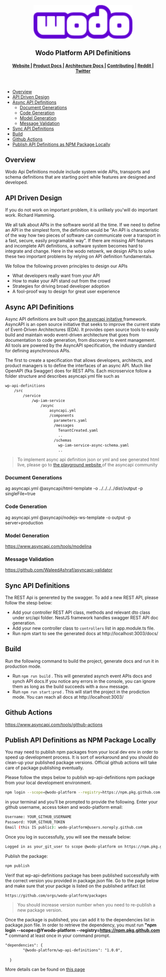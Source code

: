 <p align="center">
  <a href="https://wodo.io/" target="blank"><img src="https://github.com/wodo-platform/wodo-branding/blob/main/src/img/branding/logo_purple.png" width="320" alt="Wodo Platform" /></a>
</p>

<div align="center">
<h2> Wodo Platform API Definitions </h2>
</div>

<div align="center">
  <h4>
    <a href="#">
      Website
    </a>
    <span> | </span>
    <a href="#">
      Product Docs
    </a>
    <span> | </span>
    <a href="#">
      Architecture Docs
    </a>
    <span> | </span>
    <!-- <a href="#"> -->
    <!--   CLI -->
    <!-- </a> -->
    <!-- <span> | </span> -->
    <a href="#/CONTRIBUTING.md">
      Contributing
    </a>
    <span> | </span>
    <a href="#">
      Reddit
    </a>
    <span> | </span>
    <a href="#">
      Twitter
    </a>
  </h4>
</div>


<br/>



- [Overview](#overview)
- [API Driven Design](#api-driven-design)
- [Async API Definitions](#async-api-definitions)
  - [Document Generations](#document-generations)
  - [Code Generation](#code-generation)
  - [Model Generation](#model-generation)
  - [Message Validation](#message-validation)
- [Sync API Definitions](#sync-api-definitions)
- [Build](#build)
- [Github Actions](#github-actions)
- [Publish API Definitions as NPM Package Locally](#publish-api-definitions-as-npm-package-locally)


## Overview

Wodo Api Definitions module include system wide APIs, transports and schema definitions that are starting point while features are designed and developed.

## API Driven Design

If you do not work on important problem, it is unlikely you'will do important work. Richard Hamming.

We all talk about APIs in the software world all the time. If we need to define an API in the simplest form, the definition would be "An API is characteristic of the way how two pieces of software can communicate over a transport in a fast, secure, easily programable way". If there are missing API features and incomplete API definitions, a software system becomes hard to integrate and change. Here in the wodo netowrk, we design APIs to solve these two important problems by relying on API definition fundamentals.

We follow the following proven principles to design our APIs

* What developers really want from your API
* How to make your API stand out from the crowd
* Strategies for driving broad developer adoption
* A fool-proof way to design for great user experience

## Async API Definitions

Async API definitions are built upon <a href="https://www.asyncapi.com/"> the asyncapi initative </a> framework. AsyncAPI is an open source initiative that seeks to improve the current state of Event-Driven Architectures (EDA). It provides open source tools to easily build and maintain wodo event-driven architecture that goes from documentation to code generation, from discovery to event management. All tools are powered by the AsyncAPI specification, the industry standard for defining asynchronous APIs.


The first to create a specification that allows developers, architects, and product managers is to define the interfaces of an async API. Much like OpenAPI (fka Swagger) does for REST APIs. Each microservice follow a folder structure and describes asyncapi.yml file such as

```
wp-api-definitions
    /src
        /service
            /wp-iam-service
                /async
                    asyncapi.yml
                    /components
                      parameters.yaml
                      /messages
                        TenantCreated.yaml
                        ..
                      /schemas
                        wp-iam-service-async-schema.yaml
                        ..

```


> To implement async api definition json or yml and see generated html live, please go to <a href="https://playground.asyncapi.io/?load=https://raw.githubusercontent.com/asyncapi/asyncapi/v2.2.0/examples/simple.yml">the playground website </a> of the asyncapi community

### Document Generations

ag asyncapi.yml @asyncapi/html-template -o ../../../../dist/output -p singleFile=true

### Code Generation

ag asyncapi.yml @asyncapi/nodejs-ws-template -o output -p server=production


### Model Generation

https://www.asyncapi.com/tools/modelina

### Message Validation

https://github.com/WaleedAshraf/asyncapi-validator

## Sync API Definitions

The REST Api is genereted by the swagger. To add a new REST API, please follow the stesp below:

* Add your controller REST API class, methods and relevant dto class under src/api folder. NestJS framework handles swagger REST API doc generation.
* Add your new controller class to `controllers` list in app.module.ts file.
* Run npm start to see the generated docs at http://localhost:3003/docs/

## Build

Run the following command to build the project, generate docs and run it in production mode.

* Run `npm run build` . This will generated asynch event APIs docs and synch API docs.If you notice any errors in the console, you can ignore them as long as the build succeeds with a `done` message.
* Run `npm run start:prod` . This will start the project in the prodiction mode. You can reach all docs at http://localhost:3003/

## Github Actions

https://www.asyncapi.com/tools/github-actions

## Publish API Definitions as NPM Package Locally

You may need to publish npm packages from your local dev env in order to speed up development process. It is sort of workaround and you should do clean-up your published package versions. Official github actions will take care of package publishing eventually.

Please follow the steps below to publish wp-api-definitions npm package from your local development environment.

```bash
npm login --scope=@wodo-platform --registry=https://npm.pkg.github.com
```

in your terminal and you’ll be prompted to provide the following. Enter your github username, access token and wodo-platform email:

```bash
Username: YOUR_GITHUB_USERNAME
Password: YOUR_GITHUB_TOKEN
Email (this IS public): wodo-platform@users.noreply.github.com
```

Once you log in successfully, you will see the messafe below:

```bash
Logged in as your_git_user to scope @wodo-platform on https://npm.pkg.github.com/.
```
Publish the package:

```bash
npm publish
```

Verif that wp-api-definitions package has been published successfully with the correct version you provided in package.json file. Go to the page below and make sure that your packge is listed on the  published artifact list

```
https://github.com/orgs/wodo-platform/packages
```

> You should increase version number when you need to re-publish a new package version.

Once the package is published, you can add it to the dependencies list in package.json file. In order to retrieve the dependency, you must run **"npm login --scope=@Ywodo-platform --registry=https://npm.pkg.github.com
"** command at least once in your command prompt.

```
"dependencies": {
        "@wodo-platform/wp-api-definitions": "1.0.0",

  }
```

More details can be found on <a href="https://docs.github.com/en/packages/working-with-a-github-packages-registry/working-with-the-npm-registry"> this page </a>

